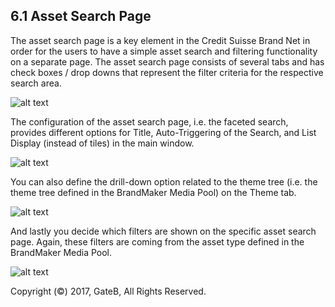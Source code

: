 ## 6.1 Asset Search Page

The asset search page is a key element in the Credit Suisse Brand Net in order for the users to have a simple asset search and filtering functionality on a separate page. The asset search page consists of several tabs and has check boxes / drop downs that represent the filter criteria for the respective search area.

![alt text](//reference/dummy.png "this is a placeholder")

The configuration of the asset search page, i.e. the faceted search, provides different options for Title, Auto-Triggering of the Search, and List Display (instead of tiles) in the main window.

![alt text](//reference/dummy.png "this is a placeholder")

You can also define the drill-down option related to the theme tree (i.e. the theme tree defined in the BrandMaker Media Pool) on the Theme tab.

![alt text](//reference/dummy.png "this is a placeholder")

And lastly you decide which filters are shown on the specific asset search page. Again, these filters are coming from the asset type defined in the BrandMaker Media Pool.

![alt text](//reference/dummy.png "this is a placeholder")

Copyright (©) 2017, GateB, All Rights Reserved.
